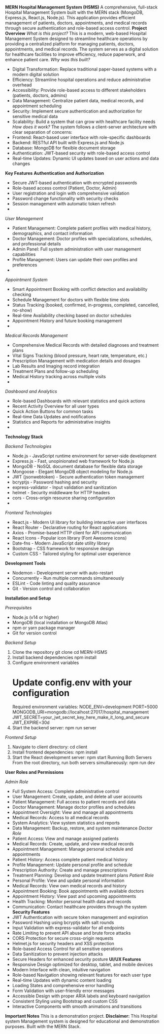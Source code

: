 **MERN Hospital Management System (HSMS)**
A comprehensive, full-stack Hospital Management System built with the MERN stack (MongoDB, Express.js, React.js, Node.js). This application provides efficient management of patients, doctors, appointments, and medical records through secure authentication and role-based access control.
**Project Overview**
_What is this project?_
This is a modern, web-based Hospital Management System designed to streamline healthcare operations by providing a centralized platform for managing patients, doctors, appointments, and medical records. The system serves as a digital solution for healthcare facilities to improve efficiency, reduce paperwork, and enhance patient care.
_Why was this built?_
- Digital Transformation: Replace traditional paper-based systems with a modern digital solution
- Efficiency: Streamline hospital operations and reduce administrative overhead
- Accessibility: Provide role-based access to different stakeholders (patients, doctors, admins)
- Data Management: Centralize patient data, medical records, and appointment scheduling
- Security: Implement secure authentication and authorization for sensitive medical data
- Scalability: Build a system that can grow with healthcare facility needs
_How does it work?_
The system follows a client-server architecture with clear separation of concerns:
- Frontend: React-based user interface with role-specific dashboards
- Backend: RESTful API built with Express.js and Node.js
- Database: MongoDB for flexible document storage
- Authentication: JWT-based security with role-based access control
- Real-time Updates: Dynamic UI updates based on user actions and data changes

**Key Features**
**Authentication and Authorization**
- Secure JWT-based authentication with encrypted passwords
- Role-based access control (Patient, Doctor, Admin)
- User registration and login with comprehensive validation
- Password change functionality with security checks
- Session management with automatic token refresh
- 
_User Management_
- Patient Management: Complete patient profiles with medical history, demographics, and contact information
- Doctor Management: Doctor profiles with specializations, schedules, and professional details
- Admin Panel: Full system administration with user management capabilities
- Profile Management: Users can update their own profiles and preferences
- 
_Appointment System_
- Smart Appointment Booking with conflict detection and availability checking
- Schedule Management for doctors with flexible time slots
- Status Tracking (booked, confirmed, in-progress, completed, cancelled, no-show)
- Real-time Availability checking based on doctor schedules
- Appointment History and future booking management
- 
_Medical Records Management_
- Comprehensive Medical Records with detailed diagnoses and treatment plans
- Vital Signs Tracking (blood pressure, heart rate, temperature, etc.)
- Prescription Management with medication details and dosages
- Lab Results and Imaging record integration
- Treatment Plans and follow-up scheduling
- Medical History tracking across multiple visits
- 
_Dashboard and Analytics_
- Role-based Dashboards with relevant statistics and quick actions
- Recent Activity Overview for all user types
- Quick Action Buttons for common tasks
- Real-time Data Updates and notifications
- Statistics and Reports for administrative insights
- 
**Technology Stack**
  
_Backend Technologies_
- Node.js - JavaScript runtime environment for server-side development
- Express.js - Fast, unopinionated web framework for Node.js
- MongoDB - NoSQL document database for flexible data storage
- Mongoose - Elegant MongoDB object modeling for Node.js
- JWT (jsonwebtoken) - Secure authentication token management
- bcryptjs - Password hashing and security
- express-validator - Input validation and sanitization
- helmet - Security middleware for HTTP headers
- cors - Cross-origin resource sharing configuration
- 
_Frontend Technologies_
- React.js - Modern UI library for building interactive user interfaces
- React Router - Declarative routing for React applications
- Axios - Promise-based HTTP client for API communication
- React Icons - Popular icon library (Font Awesome icons)
- Date-fns - Modern JavaScript date utility library
- Bootstrap - CSS framework for responsive design
- Custom CSS - Tailored styling for optimal user experience

**Development Tools**
- Nodemon - Development server with auto-restart
- Concurrently - Run multiple commands simultaneously
- ESLint - Code linting and quality assurance
- Git - Version control and collaboration

**Installation and Setup**

_Prerequisites_
- Node.js (v14 or higher)
- MongoDB (local installation or MongoDB Atlas)
- npm or yarn package manager
- Git for version control
  
_Backend Setup_
1. Clone the repository
   git clone <repository-url>
   cd MERN-HSMS
2. Install backend dependencies
   npm install
3. Configure environment variables
   # Update config.env with your configuration
   Required environment variables:
   NODE_ENV=development
   PORT=5000
   MONGODB_URI=mongodb://localhost:27017/hospital_management
   JWT_SECRET=your_jwt_secret_key_here_make_it_long_and_secure
   JWT_EXPIRE=30d
4. Start the backend server: npm run server
   
_Frontend Setup_
1. Navigate to client directory: cd client
2. Install frontend dependencies: npm install
3. Start the React development server: npm start
Running Both Servers
From the root directory, run both servers simultaneously: npm run dev

**User Roles and Permissions**

_Admin Role_
- Full System Access: Complete administrative control
- User Management: Create, update, and delete all user accounts
- Patient Management: Full access to patient records and data
- Doctor Management: Manage doctor profiles and schedules
- Appointment Oversight: View and manage all appointments
- Medical Records: Access to all medical records
- System Analytics: View system statistics and reports
- Data Management: Backup, restore, and system maintenance
_Doctor Role_
- Patient Access: View and manage assigned patients
- Medical Records: Create, update, and view medical records
- Appointment Management: Manage personal schedule and appointments
- Patient History: Access complete patient medical history
- Profile Management: Update personal profile and schedule
- Prescription Authority: Create and manage prescriptions
- Treatment Planning: Develop and update treatment plans
_Patient Role_
- Personal Profile: View and update personal information
- Medical Records: View own medical records and history
- Appointment Booking: Book appointments with available doctors
- Appointment History: View past and upcoming appointments
- Health Tracking: Monitor personal health data and records
- Communication: Contact healthcare providers through the system
**Security Features**
- JWT Authentication with secure token management and expiration
- Password Hashing using bcryptjs with salt rounds
- Input Validation with express-validator for all endpoints
- Rate Limiting to prevent API abuse and brute force attacks
- CORS Protection for secure cross-origin requests
- Helmet.js for security headers and XSS protection
- Role-based Access Control for all sensitive operations
- Data Sanitization to prevent injection attacks
- Secure Headers for enhanced security posture
**UI/UX Features**
- Responsive Design optimized for desktop, tablet, and mobile devices
- Modern Interface with clean, intuitive navigation
- Role-based Navigation showing relevant features for each user type
- Real-time Updates with dynamic content loading
- Loading States and comprehensive error handling
- Form Validation with user-friendly error messages
- Accessible Design with proper ARIA labels and keyboard navigation
- Consistent Styling using Bootstrap and custom CSS
- Interactive Components with smooth animations and transitions


**Important Notes**
This is a demonstration project. 
**Disclaimer:** This Hospital system Management system is designed for educational and demonstration purposes. Built with the MERN Stack.


